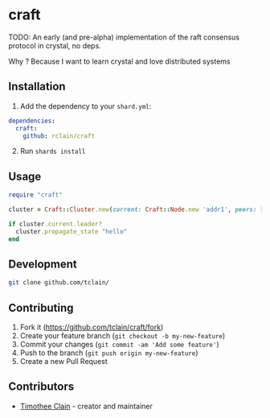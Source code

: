 # craft

TODO: An early (and pre-alpha) implementation of the raft consensus protocol in crystal, no deps.

Why ? Because I want to learn crystal and love distributed systems

## Installation

1. Add the dependency to your `shard.yml`:
```yaml
dependencies:
  craft:
    github: rclain/craft
```
2. Run `shards install`

## Usage

```ruby
require "craft"

cluster = Craft::Cluster.new(current: Craft::Node.new 'addr1', peers: [Craft::Node.new 'addr2', Craft::Node.new 'addr3'])

if cluster.current.leader?
  cluster.propagate_state "hello"
end
```


## Development

```sh
git clone github.com/tclain/
```

## Contributing

1. Fork it (<https://github.com/tclain/craft/fork>)
2. Create your feature branch (`git checkout -b my-new-feature`)
3. Commit your changes (`git commit -am 'Add some feature'`)
4. Push to the branch (`git push origin my-new-feature`)
5. Create a new Pull Request

## Contributors

- [Timothee Clain](https://github.com/tclain) - creator and maintainer
